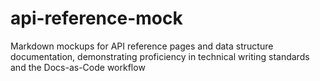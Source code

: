 # api-reference-mock
Markdown mockups for API reference pages and data structure documentation, demonstrating proficiency in technical writing standards and the Docs-as-Code workflow
